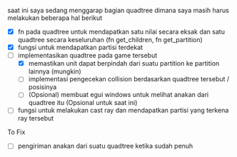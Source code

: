 saat ini saya sedang menggarap bagian quadtree dimana saya masih harus melakukan beberapa hal berikut

- [x] fn pada quadtree untuk mendapatkan satu nilai secara eksak dan satu quadtree secara keseluruhan (fn get_children, fn get_partition)
- [x] fungsi untuk mendapatkan partisi terdekat
- [ ] implementasikan quadtree pada game tersebut
    - [x] memastikan unit dapat berpindah dari suatu partition ke partition lainnya (mungkin)
    - [ ] implementasi pengecekan collision berdasarkan quadtree tersebut / posisinya
    - [ ] (Opsional) membuat egui windows untuk melihat anakan dari quadtree itu
(Opsional untuk saat ini)
- [ ] fungsi untuk melakukan cast ray dan mendapatkan partisi yang terkena ray tersebut

To Fix
- [ ] pengiriman anakan dari suatu quadtree ketika sudah penuh
